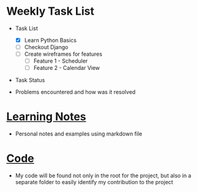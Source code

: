 # Weekly Task List

* Task List
    - [x] Learn Python Basics
    - [ ] Checkout Django
    - [ ] Create wireframes for features
        - [ ] Feature 1 - Scheduler
        - [ ] Feature 2 - Calendar View
* Task Status

* Problems encountered and how was it resolved

# [Learning Notes](https://github.com/2020-Summer-HTTP5303-A/project-and-learning-documentations-noname/tree/master/EserogheneOmene/LearningNotes)

* Personal notes and examples using markdown file

# [Code](https://github.com/2020-Summer-HTTP5303-A/project-and-learning-documentations-noname/tree/master/EserogheneOmene/ProjectCode)
* My code will be found not only in the root for the project, but also in a separate folder to easily identify my contribution to the project